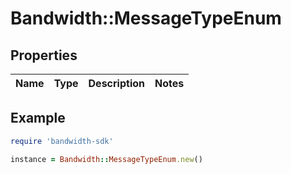 # Bandwidth::MessageTypeEnum

## Properties

| Name | Type | Description | Notes |
| ---- | ---- | ----------- | ----- |

## Example

```ruby
require 'bandwidth-sdk'

instance = Bandwidth::MessageTypeEnum.new()
```


